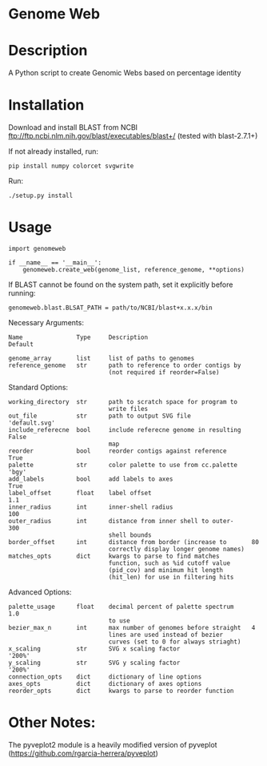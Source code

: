 # Genome Web

# Description

A Python script to create Genomic Webs based on percentage identity

# Installation

Download and install BLAST from NCBI ftp://ftp.ncbi.nlm.nih.gov/blast/executables/blast+/
(tested with blast-2.7.1+)

If not already installed, run:
	
	pip install numpy colorcet svgwrite

Run:

	./setup.py install

# Usage

	import genomeweb
	
	if __name__ == '__main__':
		genomeweb.create_web(genome_list, reference_genome, **options)

If BLAST cannot be found on the system path, set it explicitly before running:

	genomeweb.blast.BLSAT_PATH = path/to/NCBI/blast+x.x.x/bin
		
Necessary Arguments:

	Name               Type     Description                             Default
	
	genome_array       list     list of paths to genomes				
	reference_genome   str      path to reference to order contigs by
	                            (not required if reorder=False)

Standard Options:

	working_directory  str      path to scratch space for program to
	                            write files
	out_file           str      path to output SVG file                 'default.svg'
	include_referecne  bool     include referecne genome in resulting   False
	                            map							
	reorder            bool     reorder contigs against reference       True
	palette            str      color palette to use from cc.palette    'bgy'
	add_labels         bool     add labels to axes                      True
	label_offset       float    label offset                            1.1
	inner_radius       int      inner-shell radius                      100
	outer_radius       int      distance from inner shell to outer-     300
	                            shell bounds
	border_offset      int      distance from border (increase to       80
	                            correctly display longer genome names)
	matches_opts       dict     kwargs to parse to find matches 
	                            function, such as %id cutoff value
	                            (pid_cov) and minimum hit length
	                            (hit_len) for use in filtering hits
	                            
Advanced Options:

	palette_usage      float    decimal percent of palette spectrum     1.0
	                            to use
	bezier_max_n       int      max number of genomes before straight   4
	                            lines are used instead of bezier
	                            curves (set to 0 for always striaght)
	x_scaling          str      SVG x scaling factor                    '200%'
	y_scaling          str      SVG y scaling factor                    '200%'
	connection_opts    dict     dictionary of line options
	axes_opts          dict     dictionary of axes options
	reorder_opts       dict     kwargs to parse to reorder function
	
	


# Other Notes:

The pyveplot2 module is a heavily modified version of pyveplot (https://github.com/rgarcia-herrera/pyveplot)


